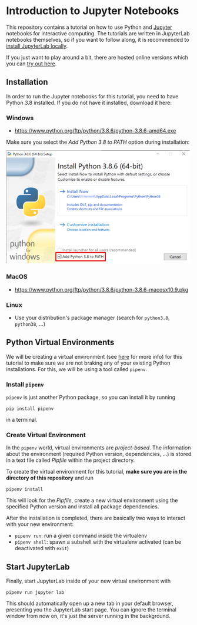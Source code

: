 # Introduction to Jupyter Notebooks

This repository contains a tutorial on how to use Python and
[Jupyter](https://jupyterlab.readthedocs.io/en/stable/) notebooks for
interactive computing. The tutorials are written in JupyterLab notebooks
themselves, so if you want to follow along, it is recommended to [install
JupyterLab locally](#Installation).

If you just want to play around a bit, there are hosted online versions which you can [try out
here](https://mybinder.org/v2/gh/jupyterlab/jupyterlab-demo/3818244?urlpath=lab/tree/demo).


## Installation

In order to run the Jupyter notebooks for this tutorial, you need to have Python 3.8 installed. If you do not have it installed, download it here:

### Windows
* https://www.python.org/ftp/python/3.8.6/python-3.8.6-amd64.exe

Make sure you select the _Add Python 3.8 to PATH_ option during installation:

<img src=".images/python-inst-win-path.png" width="500px">

### MacOS
* https://www.python.org/ftp/python/3.8.6/python-3.8.6-macosx10.9.pkg

### Linux
* Use your distribution's package manager (search for `python3.8`, `python38`, ...)

## Python Virtual Environments

We will be creating a virtual environment (see
[here](https://realpython.com/python-virtual-environments-a-primer/) for more
info) for this tutorial to make sure we are not braking any of your existing
Python installations. For this, we will be using a tool called `pipenv`.

### Install `pipenv`

`pipenv` is just another Python  package, so you can install it by running

```
pip install pipenv
```

in a terminal.

### Create Virtual Environment

In the `pipenv` world, virtual environments are _project-based_. The
information about the environment (required Python version, dependencies, ...) is
stored in a text file called _Pipfile_ within the project directory.

To create the virtual environment for this tutorial, **make sure you are in the directory of this repository** and run

```
pipenv install
```

This will look for the _Pipfile_, create a new virtual environment using the
specified Python version and install all package dependencies.

After the installation is completed, there are basically two ways to interact with your new environment:
* `pipenv run`: run a given command inside the virtualenv
* `pipenv shell`: spawn a subshell with the virtualenv activated (can be deactivated with `exit`)

## Start JupyterLab

Finally, start JupyterLab inside of your new virtual environment with

```
pipenv run jupyter lab
```

This should automatically open up a new tab in your default browser, presenting you the JupyterLab start page. You can ignore the terminal window from now on, it's just the server running in the background.

